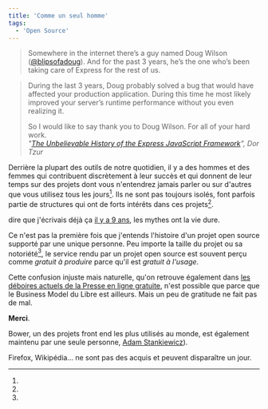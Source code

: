 ```yaml
---
title: 'Comme un seul homme'
tags:
  - 'Open Source'
---
```


> Somewhere in the internet there’s a guy named Doug Wilson
> ([@blipsofadoug](https://twitter.com/blipsofadoug)). And for the past 3 years,
> he’s the one who’s been taking care of Express for the rest of us.

<!-- more -->

> During the last 3 years, Doug probably solved a bug that would have affected
> your production application. During this time he most likely improved your
> server’s runtime performance without you even realizing it.
>
> So I would like to say thank you to Doug Wilson. For all of your hard work.  
> <cite>"[The Unbelievable History of the Express JavaScript Framework](http://thefullstack.xyz/history-express-javascript-framework/)",
> Dor Tzur</cite>

Derrière la plupart des outils de notre quotidien, il y a des hommes et des
femmes qui contribuent discrètement à leur succès et qui donnent de leur temps
sur des projets dont vous n'entendrez jamais parler ou sur d'autres que vous
utilisez tous les jours[^firefox]. Ils ne sont pas toujours isolés, font parfois
partie de structures qui ont de forts intérêts dans ces projets[^giga].

[^giga]:

  dire que j'écrivais déjà ça
  [il y a 9 ans](/2007/08/le-mythe-de-la-giga-communaute-open-source/ 'Le mythe de la giga-communauté open source'),
  les mythes ont la vie dure.

Ce n'est pas la première fois que j'entends l'histoire d'un projet open source
supporté par une unique personne. Peu importe la taille du projet ou sa
notoriété[^bower], le service rendu par un projet open source est souvent perçu
comme _gratuit à produire_ parce qu'il est _gratuit à l'usage_.

Cette confusion injuste mais naturelle, qu'on retrouve également dans
[les déboires actuels de la Presse en ligne gratuite](http://blog.temesis.com/post/2016/03/21/Chers-producteurs-de-contenus-les-bonnes-pratiques),
n'est possible que parce que le <span lang="en">Business Model</span> du Libre
est ailleurs. Mais un peu de gratitude ne fait pas de mal.

**Merci**.

[^bower]:

  Bower, un des projets <span lang="en">front end</span> les plus utilisés au
  monde, est également maintenu par une seule personne,
  [Adam Stankiewicz](https://twitter.com/sheerun)).

[^firefox]:

  Firefox, Wikipédia… ne sont pas des acquis et peuvent disparaître un jour.
